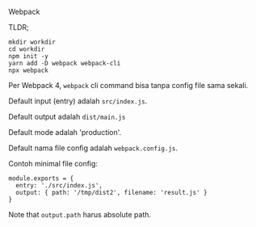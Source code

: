 Webpack

TLDR; 

```
mkdir workdir
cd workdir
npm init -y
yarn add -D webpack webpack-cli
npx webpack
```

Per Webpack 4, `webpack` cli command bisa tanpa config file sama sekali. 

Default input (entry) adalah `src/index.js`.

Default output adalah `dist/main.js`

Default mode adalah 'production'. 

Default nama file config adalah `webpack.config.js`.

Contoh minimal file config:

```
module.exports = {
  entry: './src/index.js',
  output: { path: '/tmp/dist2', filename: 'result.js' }
}
```

Note that `output.path` harus absolute path. 

